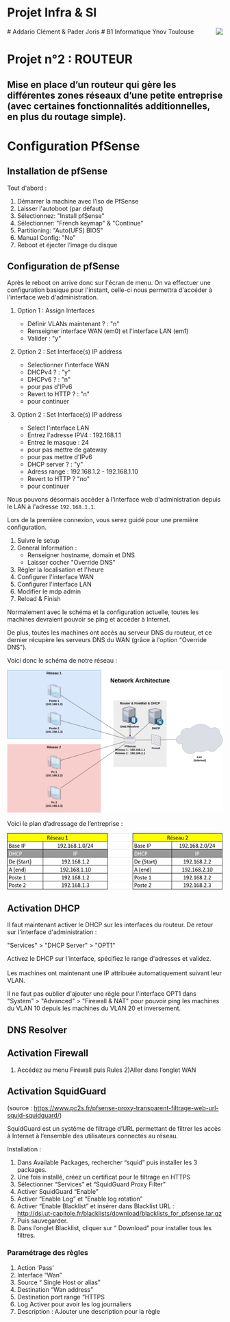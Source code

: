 # Projet Infra & SI
<img align="right" height="100" src="https://brand.ynov.com/img/logos/projet_etudiant/ynov/prj_ynov.svg">
# Addario Clément & Pader Joris
# B1 Informatique Ynov Toulouse

# Projet n°2 : ROUTEUR
## Mise en place d’un routeur qui gère les différentes zones réseaux d’une petite entreprise (avec certaines fonctionnalités additionnelles, en plus du routage simple).

# Configuration PfSense

## Installation de pfSense

Tout d'abord :  
  
1) Démarrer la machine avec l’iso de PfSense
2) Laisser l'autoboot (par défaut)
4) Sélectionnez: "Install pfSense"
5) Sélectionner: "French keymap" & "Continue"
6) Partitioning: "Auto(UFS) BIOS"
7) Manual Config: "No"
8) Reboot et éjecter l’image du disque
  

## Configuration de pfSense

Après le reboot on arrive donc sur l'écran de menu. On va effectuer une configuration basique pour l'instant, celle-ci nous permettra d'accéder à l'interface web d'administration.   
  
1) Option 1 : Assign Interfaces
    - Définir VLANs maintenant ? : "n"
    - Renseigner interface WAN (em0) et l'interface LAN (em1)
    - Valider : "y"

2) Option 2 : Set Interface(s) IP address
    - Selectionner l'interface WAN
    - DHCPv4 ? : "y"
    - DHCPv6 ? : "n"
    - <Enter> pour pas d'IPv6
    - Revert to HTTP ? : "n"
    - <Enter> pour continuer  

3) Option 2 : Set Interface(s) IP address
    - Select l'interface LAN
    - Entrez l'adresse IPV4 : 192.168.1.1
    - Entrez le masque : 24
    - <Enter> pour pas mettre de gateway
    - <Enter> pour pas mettre d'IPv6
    - DHCP server ? : "y"
    - Adress range : 192.168.1.2 - 192.168.1.10
    - Revert to HTTP ? "no"
    - <Enter> pour continuer
  
Nous pouvons désormais accéder à l'interface web d'administration depuis le LAN à l'adresse `192.168.1.1`.  
  

Lors de la première connexion, vous serez guidé pour une première configuration.

1) Suivre le setup
2) General Information :
    - Renseigner hostname, domain et DNS
    - Laisser cocher "Override DNS"
3) Régler la localisation et l'heure
4) Configurer l'interface WAN
5) Configurer l'interface LAN
5) Modifier le mdp admin
6) Reload & Finish  
  
Normalement avec le schéma et la configuration actuelle, toutes les machines devraient pouvoir se ping et accéder à Internet.  
  
De plus, toutes les machines ont accès au serveur DNS du routeur, et ce dernier récupère les serveurs DNS du WAN (grâce à l'option "Override DNS").

Voici donc le schéma de notre réseau : 

<img src="Schéma réseau (1).png" alt="Schema réseau">

Voici le plan d’adressage de l’entreprise :

<img src="Screenshot_20210401_150947.png" alt="Plan d'adressage">



## Activation DHCP
  
Il faut maintenant activer le DHCP sur les interfaces du routeur. De retour sur l'interface d'administration :  <br>
  
"Services" > "DHCP Server" > "OPT1"  <br>
  
Activez le DHCP sur l'interface, spécifiez le range d'adresses et validez.  <br>  
Les machines ont maintenant une IP attribuée automatiquement suivant leur VLAN.  <br>
  
Il ne faut pas oublier d'ajouter une règle pour l'interface OPT1 dans "System" > "Advanced" > "Firewall & NAT" pour pouvoir ping les machines du VLAN 10 depuis les machines du VLAN 20  et inversement.


## DNS Resolver



## Activation Firewall

1) Accédez au menu Firewall puis Rules
2)Aller dans l’onglet WAN



## Activation SquidGuard

(source : https://www.pc2s.fr/pfsense-proxy-transparent-filtrage-web-url-squid-squidguard/)

SquidGuard est un système de filtrage d’URL permettant de filtrer les accès à Internet à l’ensemble des utilisateurs connectés au réseau.

Installation : 

1) Dans Available Packages, rechercher “squid” puis installer les 3 packages.
2) Une fois installé, créez un certificat pour le filtrage en HTTPS
3) Sélectionner “Services” et “SquidGuard Proxy Filter”
4) Activer SquidGuard “Enable”
5) Activer “Enable Log” et “Enable log rotation”
6) Activer “Enable Blacklist” et insérer dans Blacklist URL : 
  <br> http://dsi.ut-capitole.fr/blacklists/download/blacklists_for_pfsense.tar.gz
7) Puis sauvegarder.
8) Dans l’onglet Blacklist, cliquer sur “ Download” pour installer tous les filtres.

### Paramétrage des règles
1) Action ‘Pass’
2) Interface “Wan”
3) Source “ Single Host or alias”
4) Destination “Wan address”
5) Destination port range “HTTPS
6) Log Activer pour avoir les log journaliers
7) Description : AJouter une description pour la règle 

